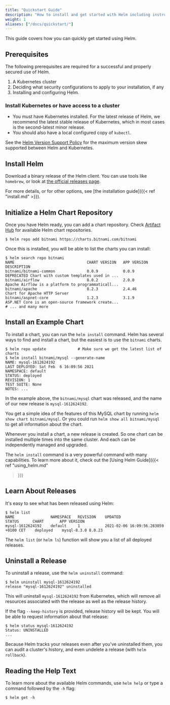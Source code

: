 ```yaml
---
title: "Quickstart Guide"
description: "How to install and get started with Helm including instructions for distros, FAQs, and plugins."
weight: 1
aliases: ["/docs/quickstart/"]
---
```


This guide covers how you can quickly get started using Helm.

## Prerequisites

The following prerequisites are required for a successful and properly secured
use of Helm.

1. A Kubernetes cluster
2. Deciding what security configurations to apply to your installation, if any
3. Installing and configuring Helm.

### Install Kubernetes or have access to a cluster

- You must have Kubernetes installed. For the latest release of Helm, we
  recommend the latest stable release of Kubernetes, which in most cases is the
  second-latest minor release.
- You should also have a local configured copy of `kubectl`.

See the [Helm Version Support Policy](https://helm.sh/docs/topics/version_skew/) for the maximum version skew supported between Helm and Kubernetes.

## Install Helm

Download a binary release of the Helm client. You can use tools like `homebrew`,
or look at [the official releases page](https://github.com/helm/helm/releases).

For more details, or for other options, see [the installation guide]({{< ref
"install.md" >}}).

## Initialize a Helm Chart Repository

Once you have Helm ready, you can add a chart repository. Check [Artifact
Hub](https://artifacthub.io/packages/search?kind=0) for available Helm chart
repositories.

```console
$ helm repo add bitnami https://charts.bitnami.com/bitnami
```

Once this is installed, you will be able to list the charts you can install:

```console
$ helm search repo bitnami
NAME                             	CHART VERSION	APP VERSION  	DESCRIPTION
bitnami/bitnami-common           	0.0.9        	0.0.9        	DEPRECATED Chart with custom templates used in ...
bitnami/airflow                  	8.0.2        	2.0.0        	Apache Airflow is a platform to programmaticall...
bitnami/apache                   	8.2.3        	2.4.46       	Chart for Apache HTTP Server
bitnami/aspnet-core              	1.2.3        	3.1.9        	ASP.NET Core is an open-source framework create...
# ... and many more
```

## Install an Example Chart

To install a chart, you can run the `helm install` command. Helm has several
ways to find and install a chart, but the easiest is to use the `bitnami`
charts.

```console
$ helm repo update              # Make sure we get the latest list of charts
$ helm install bitnami/mysql --generate-name
NAME: mysql-1612624192
LAST DEPLOYED: Sat Feb  6 16:09:56 2021
NAMESPACE: default
STATUS: deployed
REVISION: 1
TEST SUITE: None
NOTES: ...
```

In the example above, the `bitnami/mysql` chart was released, and the name of
our new release is `mysql-1612624192`.

You get a simple idea of the features of this MySQL chart by running `helm show
chart bitnami/mysql`. Or you could run `helm show all bitnami/mysql` to get all
information about the chart.

Whenever you install a chart, a new release is created. So one chart can be
installed multiple times into the same cluster. And each can be independently
managed and upgraded.

The `helm install` command is a very powerful command with many capabilities. To
learn more about it, check out the [Using Helm Guide]({{< ref "using_helm.md"
>}})

## Learn About Releases

It's easy to see what has been released using Helm:

```console
$ helm list
NAME            	NAMESPACE	REVISION	UPDATED                             	STATUS  	CHART      	APP VERSION
mysql-1612624192	default  	1       	2021-02-06 16:09:56.283059 +0100 CET	deployed	mysql-8.3.0	8.0.23
```

The `helm list` (or `helm ls`) function will show you a list of all deployed releases.

## Uninstall a Release

To uninstall a release, use the `helm uninstall` command:

```console
$ helm uninstall mysql-1612624192
release "mysql-1612624192" uninstalled
```

This will uninstall `mysql-1612624192` from Kubernetes, which will remove all
resources associated with the release as well as the release history.

If the flag `--keep-history` is provided, release history will be kept. You will
be able to request information about that release:

```console
$ helm status mysql-1612624192
Status: UNINSTALLED
...
```

Because Helm tracks your releases even after you've uninstalled them, you can
audit a cluster's history, and even undelete a release (with `helm rollback`).

## Reading the Help Text

To learn more about the available Helm commands, use `helm help` or type a
command followed by the `-h` flag:

```console
$ helm get -h
```
